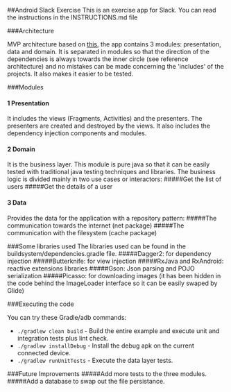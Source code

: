 ##Android Slack Exercise
This is an exercise app for Slack. You can read the instructions in the INSTRUCTIONS.md file

###Architecture

MVP architecture based on [this](https://github.com/android10/Android-CleanArchitecture), the app contains 3 modules:
presentation, data and domain. It is separated in modules so that the direction of the dependencies is always towards the inner circle (see reference architecture) and no mistakes can be made concerning the 'includes' of the projects. It also makes it easier to be tested.

###Modules

#### 1 Presentation
It includes the views (Fragments, Activities) and the presenters. The presenters are created and destroyed by the views.
It also includes the dependency injection components and modules.

#### 2 Domain
It is the business layer. This module is pure java so that it can be easily tested with traditional java testing techniques and libraries.
The business logic is divided mainly in two use cases or interactors:
#####Get the list of users
#####Get the details of a user

#### 3 Data
Provides the data for the application with a repository pattern:
#####The communication towards the internet (net package)
#####The communication with the filesystem (cache package)

###Some libraries used
The libraries used can be found in the buildsystem/dependencies.gradle file.
#####Dagger2: for dependency injection
#####Butterknife: for view injection
#####RxJava and RxAndroid: reactive extensions libraries
#####Gson: Json parsing and POJO serialization
#####Picasso: for downloading images (it has been hidden in the code behind the ImageLoader interface so it can be easily swaped by Glide)

###Executing the code

You can try these Gradle/adb commands:

 * `./gradlew clean build` - Build the entire example and execute unit and integration tests plus lint check.
 * `./gradlew installDebug` - Install the debug apk on the current connected device.
 * `./gradlew runUnitTests` - Execute the data layer tests.

###Future Improvements
#####Add more tests to the three modules.
#####Add a database to swap out the file persistance.
